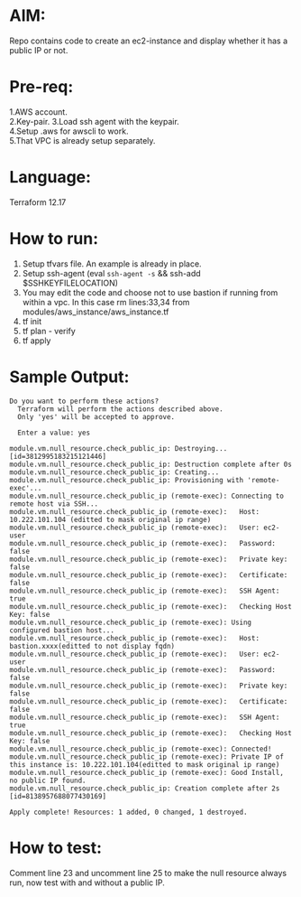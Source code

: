 # AIM:
Repo contains code to create an ec2-instance and display whether it has a public IP or not.

# Pre-req:
1.AWS account.  
2.Key-pair. 
3.Load ssh agent with the keypair.   
4.Setup .aws for awscli to work.  
5.That VPC is already setup separately.  


# Language:
Terraform 12.17


# How to run:
1. Setup tfvars file. An example is already in place.
2. Setup ssh-agent (eval `ssh-agent -s` && ssh-add $SSHKEYFILELOCATION)
3. You may edit the code and choose not to use bastion if running from within a vpc. In this case rm lines:33,34 from modules/aws_instance/aws_instance.tf
4. tf init
5. tf plan - verify
6. tf apply

# Sample Output:
```
Do you want to perform these actions?
  Terraform will perform the actions described above.
  Only 'yes' will be accepted to approve.

  Enter a value: yes

module.vm.null_resource.check_public_ip: Destroying... [id=3812995183215121446]
module.vm.null_resource.check_public_ip: Destruction complete after 0s
module.vm.null_resource.check_public_ip: Creating...
module.vm.null_resource.check_public_ip: Provisioning with 'remote-exec'...
module.vm.null_resource.check_public_ip (remote-exec): Connecting to remote host via SSH...
module.vm.null_resource.check_public_ip (remote-exec):   Host: 10.222.101.104 (editted to mask original ip range)
module.vm.null_resource.check_public_ip (remote-exec):   User: ec2-user
module.vm.null_resource.check_public_ip (remote-exec):   Password: false
module.vm.null_resource.check_public_ip (remote-exec):   Private key: false
module.vm.null_resource.check_public_ip (remote-exec):   Certificate: false
module.vm.null_resource.check_public_ip (remote-exec):   SSH Agent: true
module.vm.null_resource.check_public_ip (remote-exec):   Checking Host Key: false
module.vm.null_resource.check_public_ip (remote-exec): Using configured bastion host...
module.vm.null_resource.check_public_ip (remote-exec):   Host: bastion.xxxx(editted to not display fqdn)
module.vm.null_resource.check_public_ip (remote-exec):   User: ec2-user
module.vm.null_resource.check_public_ip (remote-exec):   Password: false
module.vm.null_resource.check_public_ip (remote-exec):   Private key: false
module.vm.null_resource.check_public_ip (remote-exec):   Certificate: false
module.vm.null_resource.check_public_ip (remote-exec):   SSH Agent: true
module.vm.null_resource.check_public_ip (remote-exec):   Checking Host Key: false
module.vm.null_resource.check_public_ip (remote-exec): Connected!
module.vm.null_resource.check_public_ip (remote-exec): Private IP of this instance is: 10.222.101.104(editted to mask original ip range)
module.vm.null_resource.check_public_ip (remote-exec): Good Install, no public IP found.
module.vm.null_resource.check_public_ip: Creation complete after 2s [id=8138957688077430169]

Apply complete! Resources: 1 added, 0 changed, 1 destroyed.
```

# How to test:
Comment line 23 and uncomment line 25 to make the null resource always run, now test with and without a public IP.


